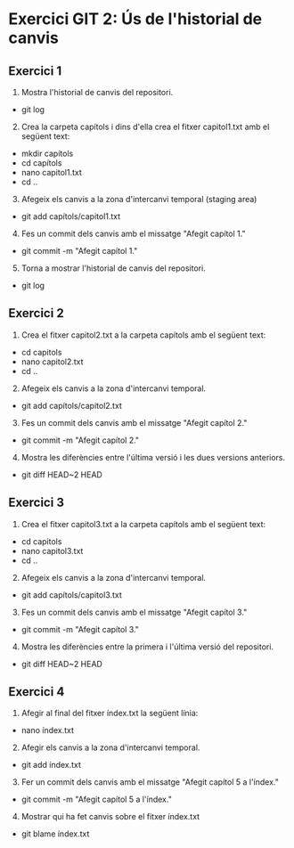 # Exercici GIT 2: Ús de l'historial de canvis

## Exercici 1

1. Mostra l'historial de canvis del repositori.
- git log
2. Crea la carpeta capítols i dins d'ella crea el fitxer capitol1.txt amb el següent text:
- mkdir capítols
- cd capítols
- nano capitol1.txt
- cd ..
3. Afegeix els canvis a la zona d'intercanvi temporal (staging area)
- git add capítols/capitol1.txt
4. Fes un commit dels canvis amb el missatge "Afegit capítol 1."
- git commit -m "Afegit capítol 1."
5. Torna a mostrar l'historial de canvis del repositori.
- git log
## Exercici 2
1. Crea el fitxer capitol2.txt a la carpeta capítols amb el següent text:
- cd capitols
- nano capitol2.txt
- cd ..
2. Afegeix els canvis a la zona d'intercanvi temporal.
- git add capítols/capitol2.txt
3. Fes un commit dels canvis amb el missatge "Afegit capítol 2."
- git commit -m "Afegit capítol 2."
4. Mostra les diferències entre l'última versió i les dues versions anteriors.
- git diff HEAD~2 HEAD
## Exercici 3
1. Crea el fitxer capitol3.txt a la carpeta capítols amb el següent text:
- cd capitols
- nano capitol3.txt
- cd ..
2. Afegeix els canvis a la zona d'intercanvi temporal.
- git add capítols/capitol3.txt
3. Fes un commit dels canvis amb el missatge "Afegit capítol 3."
- git commit -m "Afegit capítol 3."
4. Mostra les diferències entre la primera i l'última versió del repositori.
- git diff HEAD~2 HEAD
## Exercici 4
1. Afegir al final del fitxer índex.txt la següent línia:
- nano índex.txt
2. Afegir els canvis a la zona d'intercanvi temporal.
- git add índex.txt
3. Fer un commit dels canvis amb el missatge "Afegit capítol 5 a l'índex."
- git commit -m "Afegit capítol 5 a l'índex."
4. Mostrar qui ha fet canvis sobre el fitxer índex.txt
- git blame índex.txt
